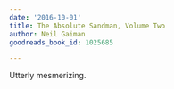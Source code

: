 ```yaml
---
date: '2016-10-01'
title: The Absolute Sandman, Volume Two
author: Neil Gaiman
goodreads_book_id: 1025685

---
```

Utterly mesmerizing.
